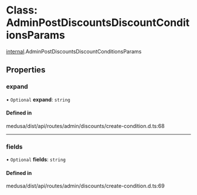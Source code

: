 # Class: AdminPostDiscountsDiscountConditionsParams

[internal](../modules/internal-6.md).AdminPostDiscountsDiscountConditionsParams

## Properties

### expand

• `Optional` **expand**: `string`

#### Defined in

medusa/dist/api/routes/admin/discounts/create-condition.d.ts:68

___

### fields

• `Optional` **fields**: `string`

#### Defined in

medusa/dist/api/routes/admin/discounts/create-condition.d.ts:69
